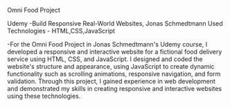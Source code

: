 Omni Food Project

Udemy -Build Responsive Real-World Websites, Jonas Schmedtmann
Used Technologies - HTML,CSS,JavaScript

-For the Omni Food Project in Jonas Schmedtmann's Udemy course, I developed a responsive and interactive website for a fictional food delivery service using HTML, CSS, and JavaScript.
I designed and coded the website's structure and appearance, using JavaScript to create dynamic functionality such as scrolling animations, responsive navigation, and form validation.
Through this project, I gained experience in web development and demonstrated my skills in creating responsive and interactive websites using these technologies.
